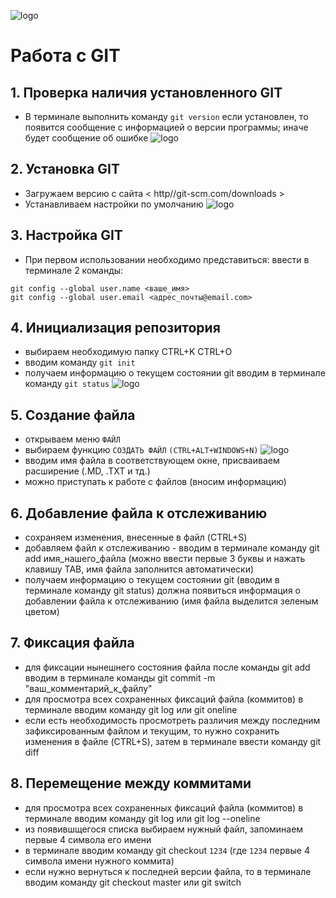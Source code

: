 ![logo](3.jpg)

# Работа с GIT

## 1. Проверка наличия установленного GIT
* В терминале выполнить команду 
```git version```
если установлен, то появится сообщение с информацией о версии программы; иначе будет сообщение об ошибке
![logo](1.png)


## 2. Установка GIT
* Загружаем версию с сайта 
< http//git-scm.com/downloads >
* Устанавливаем настройки по умолчанию
![logo](2.png)

## 3. Настройка GIT

* При первом использовании необходимо представиться: 
ввести в терминале 2 команды:
```
git config --global user.name <ваше_имя>
git config --global user.email <адрес_почты@email.com>
```

## 4. Инициализация репозитория

* выбираем необходимую папку
CTRL+K CTRL+O
* вводим команду 
```git init```
* получаем информацию о текущем состоянии git 
вводим в терминале команду 
 ```git status```
![logo](4.png)


## 5. Создание файла
* открываем меню `ФАЙЛ`
* выбираем функцию `СОЗДАТЬ ФАЙЛ` 
 ```(CTRL+ALT+WINDOWS+N)```
 ![logo](5.png)
* вводим имя файла в соответствующем окне, присваиваем расширение (.MD, .TXT и тд.)
* можно приступать к работе с файлов (вносим информацию)

## 6. Добавление файла к отслеживанию

* сохраняем изменения, внесенные в файл (CTRL+S)
* добавляем файл к отслеживанию - вводим в терминале команду git add имя_нашего_файла (можно ввести первые 3 буквы и нажать клавишу TAB, имя файла заполнится автоматически)  
* получаем информацию о текущем состоянии git (вводим в терминале команду git status) должна появиться информация о добавлении файла к отслеживанию (имя файла выделится зеленым цветом)

## 7. Фиксация файла

* для  фиксации нынешнего состояния файла после команды git add вводим в терминале команды git commit -m "ваш_комментарий_к_файлу"
* для просмотра всех сохраненных фиксаций файла (коммитов) в терминале вводим команду git log или git oneline
* если есть необходимость просмотреть различия между последним зафиксированным файлом и текущим, то нужно сохранить изменения в файле (CTRL+S), затем в терминале ввести команду git diff 


## 8. Перемещение между коммитами

* для просмотра всех сохраненных фиксаций файла (коммитов) в терминале вводим команду git log или git log --oneline
* из появившщегося списка выбираем нужный файл, запоминаем первые 4 символа его имени
* в терминале вводим команду git checkout `1234` (где `1234` первые 4 символа имени нужного коммита)
* если нужно вернуться к последней версии файла, то в терминале вводим команду git checkout master или git switch
